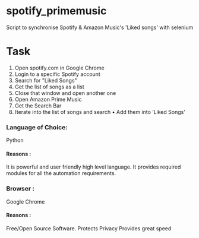 # spotify_primemusic

Script to synchronise Spotify & Amazon Music's 'Liked songs' with selenium

# Task


1. Open spotify.com in Google Chrome
2. Login to a specific Spotify account
3. Search for "Liked Songs"
4. Get the list of songs as a list
5. Close that window and open another one
6. Open Amazon Prime Music
7. Get the Search Bar
8. Iterate into the list of songs and search
    • Add them into ‘Liked Songs’


### Language of Choice: 
Python

#### Reasons : 
It is powerful and user friendly high level language. It provides required modules for all the automation requirements.


### Browser : 
Google Chrome

#### Reasons :
Free/Open Source Software. 
Protects Privacy
Provides great speed


